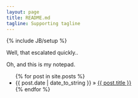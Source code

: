 ```yaml
---
layout: page
title: README.md
tagline: Supporting tagline
---
```

{% include JB/setup %}

Well, that escalated quickly..

<!---"Deadlisting reverse engineering, as +ORC calls it, is a slow 'puzzle solving' process: the intellectual challenge can be extremely interesting."

## idaq.exe
-->

Oh, and this is my notepad.

<ul class="posts">
  {% for post in site.posts %}
    <li><span>{{ post.date | date_to_string }}</span> &raquo; <a href="{{ BASE_PATH }}{{ post.url }}">{{ post.title }}</a></li>
  {% endfor %}
</ul>

<!--
## Happy Deadlisting!
-->

